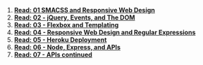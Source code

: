 1.  **[Read: 01 SMACSS and Responsive Web Design ](SMACS.md)**
 2.  **[Read: 02 - jQuery, Events, and The DOM ](jQuery.md)**
 3.  **[Read: 03 - Flexbox and Templating ](flex.md)**
 4.  **[Read: 04 - Responsive Web Design and Regular Expressions ](responsive.md)**
 5.  **[Read: 05 - Heroku Deployment ](heroku.md)**
 6.  **[Read: 06 - Node, Express, and APIs ](nea.md)**
 7.  **[Read: 07 - APIs continued ](Api.md)**
